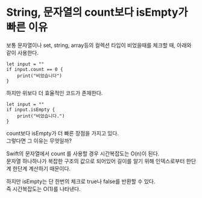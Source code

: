 # String, 문자열의 count보다 isEmpty가 빠른 이유
   
보통 문자열이나 set, string, array등의 컬렉션 타입이 비었을때를 체크할 때, 아래와 같이 사용한다.   
```
let input = ""
if input.count == 0 {
    print("비었습니다")
}
```
하지만 위보다 더 효율적인 코드가 존재한다.   
   
```
let input = ""
if input.isEmpty {
    print("비었습니다.")
}
```

count보다 isEmpty가 더 빠른 장점을 가지고 있다.   
그렇다면 그 이유는 무엇일까?   
   
Swift의 문자열에서 count 를 사용할 경우 시간복잡도는 O(n)이 된다.   
문자열 하나하나가 복잡한 구조의 값으로 되어있어 길이를 알기 위해 인덱스로부터 한단계 한단계 계산하기 때문이다.   
   
하지만 isEmpty는 단 한번의 체크로 true나 false를 반환할 수 있다.   
즉 시간복잡도는 O(1)를 나타낸다.   
